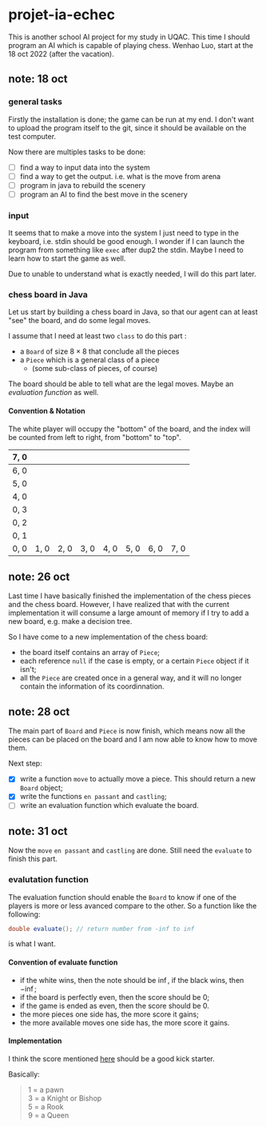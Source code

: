 # projet-ia-echec

This is another school AI project for my study in UQAC. This time I should program an AI which is capable of playing chess.
Wenhao Luo, start at the 18 oct 2022 (after the vacation).

## note: 18 oct

### general tasks

Firstly the installation is done; the game can be run at my end. I don't want to upload the program itself to the git, since it should be available on the test computer.

Now there are multiples tasks to be done:

- [ ] find a way to input data into the system
- [ ] find a way to get the output. i.e. what is the move from arena
- [ ] program in java to rebuild the scenery
- [ ] program an AI to find the best move in the scenery

### input

It seems that to make a move into the system I just need to type in the keyboard, i.e. stdin should be good enough. I wonder if I can launch the program from something like `exec` after dup2 the stdin. Maybe I need to learn how to start the game as well.

Due to unable to understand what is exactly needed, I will do this part later.

### chess board in Java

Let us start by building a chess board in Java, so that our agent can at least "see" the board, and do some legal moves.

I assume that I need at least two `class` to do this part :

- a `Board` of size $8 \times 8$ that conclude all the pieces
- a `Piece` which is a general class of a piece
  - (some sub-class of pieces, of course)

The board should be able to tell what are the legal moves. Maybe an *evaluation function* as well.

#### Convention & Notation

The white player will occupy the "bottom" of the board, and the index will be counted from left to right, from "bottom" to "top".

| 7, 0 |      |      |      |      |      |      |      |
| ---- | ---- | ---- | ---- | ---- | ---- | ---- | ---- |
| 6, 0 |      |      |      |      |      |      |      |
| 5, 0 |      |      |      |      |      |      |      |
| 4, 0 |      |      |      |      |      |      |      |
| 0, 3 |      |      |      |      |      |      |      |
| 0, 2 |      |      |      |      |      |      |      |
| 0, 1 |      |      |      |      |      |      |      |
| 0, 0 | 1, 0 | 2, 0 | 3, 0 | 4, 0 | 5, 0 | 6, 0 | 7, 0 |

## note: 26 oct

Last time I have basically finished the implementation of the chess pieces and the chess board. However, I have realized that with the current implementation it will consume a large amount of memory if I try to add a new board, e.g. make a decision tree.

So I have come to a new implementation of the chess board:

- the board itself contains an array of `Piece`;
- each reference `null` if the case is empty, or a certain `Piece` object if it isn't;
- all the `Piece` are created once in a general way, and it will no longer contain the information of its coordinnation.

## note: 28 oct

The main part of `Board` and `Piece` is now finish, which means now all the pieces can be placed on the board and I am now able to know how to move them.

Next step:

- [x] write a function `move` to actually move a piece. This should return a new `Board` object;
- [x] write the functions `en passant` and `castling`;
- [ ] write an evaluation function which evaluate the board.

## note: 31 oct

Now the `move` `en passant` and `castling` are done. Still need the `evaluate` to finish this part.

### evalutation function

The evaluation function should enable the `Board` to know if one of the players is more or less avanced compare to the other. So a function like the following:

```java
double evaluate(); // return number from -inf to inf
```

is what I want.

#### Convention of evaluate function

- if the white wins, then the note should be $\inf$, if the black wins, then $-\inf$;
- if the board is perfectly even, then the score should be $0$;
- if the game is ended as even, then the score should be $0$.
- the more pieces one side has, the more score it gains;
- the more available moves one side has, the more score it gains.

#### Implementation

I think the score mentioned [here](https://support.chess.com/article/656-what-do-the-computer-evaluation-numbers-mean-like-225) should be a good kick starter.

Basically:
> 1 = a pawn <br>
> 3 = a Knight or Bishop <br>
> 5 = a Rook <br>
> 9 = a Queen
